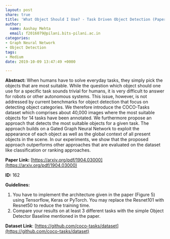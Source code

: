 ```yaml
---
layout: post
share: true
title: 'What Object Should I Use? - Task Driven Object Detection (Paper ID: 162)'
author:
  name: Aashay Mehta
  email: f2016079@pilani.bits-pilani.ac.in
categories:
- Graph Neural Network
- Object Detection
tags:
- Medium
date: 2019-10-09 13:47:49 +0000

---
```

**Abstract:** When humans have to solve everyday tasks, they simply pick the objects that are most suitable. While the question which object should one use for a specific task sounds trivial for humans, it is very difficult to answer for robots or other autonomous systems. This issue, however, is not addressed by current benchmarks for object detection that focus on detecting object categories. We therefore introduce the COCO-Tasks dataset which comprises about 40,000 images where the most suitable objects for 14 tasks have been annotated. We furthermore propose an approach that detects the most suitable objects for a given task. The approach builds on a Gated Graph Neural Network to exploit the appearance of each object as well as the global context of all present objects in the scene. In our experiments, we show that the proposed approach outperforms other approaches that are evaluated on the dataset like classification or ranking approaches.

**Paper Link:** [https://arxiv.org/pdf/1904.03000](https://arxiv.org/pdf/1904.03000)

**ID:** 162

**Guidelines:**

1. You have to implement the architecture given in the paper (Figure 5) using Tensorflow, Keras or PyTorch. You may replace the Resnet101 with Resnet50 to reduce the training time.
2. Compare your results on at least 3 different tasks with the simple Object Detector Baseline mentioned in the paper.


**Dataset Link**: [https://github.com/coco-tasks/dataset](https://github.com/coco-tasks/dataset)


